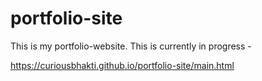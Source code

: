 # portfolio-site

This is my portfolio-website. This is currently in progress -

https://curiousbhakti.github.io/portfolio-site/main.html
